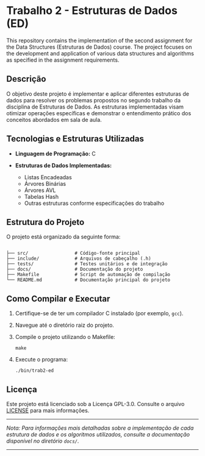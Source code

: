 # Trabalho 2 - Estruturas de Dados (ED)

This repository contains the implementation of the second assignment for the Data Structures (Estruturas de Dados) course. The project focuses on the development and application of various data structures and algorithms as specified in the assignment requirements.

## Descrição

O objetivo deste projeto é implementar e aplicar diferentes estruturas de dados para resolver os problemas propostos no segundo trabalho da disciplina de Estruturas de Dados. As estruturas implementadas visam otimizar operações específicas e demonstrar o entendimento prático dos conceitos abordados em sala de aula.

## Tecnologias e Estruturas Utilizadas

* **Linguagem de Programação:** C
* **Estruturas de Dados Implementadas:**

  * Listas Encadeadas
  * Árvores Binárias
  * Árvores AVL
  * Tabelas Hash
  * Outras estruturas conforme especificações do trabalho

## Estrutura do Projeto

O projeto está organizado da seguinte forma:

```

├── src/                 # Código-fonte principal
├── include/             # Arquivos de cabeçalho (.h)
├── tests/               # Testes unitários e de integração
├── docs/                # Documentação do projeto
├── Makefile             # Script de automação de compilação
└── README.md            # Documentação principal do projeto
```



## Como Compilar e Executar

1. Certifique-se de ter um compilador C instalado (por exemplo, `gcc`).
2. Navegue até o diretório raiz do projeto.
3. Compile o projeto utilizando o Makefile:

   ```
   make
   ```



4. Execute o programa:

   ```
   ./bin/trab2-ed
   ```

## Licença

Este projeto está licenciado sob a Licença GPL-3.0. Consulte o arquivo [LICENSE](https://github.com/Pedro2um/trab2-ed/blob/main/LICENSE) para mais informações.

---

*Nota: Para informações mais detalhadas sobre a implementação de cada estrutura de dados e os algoritmos utilizados, consulte a documentação disponível no diretório `docs/`.*

---

